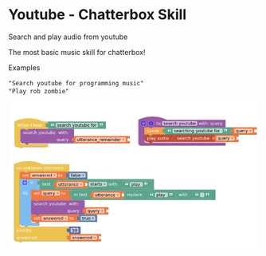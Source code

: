 
# Youtube - Chatterbox Skill

Search and play audio from youtube

The most basic music skill for chatterbox!


Examples

    "Search youtube for programming music"
    "Play rob zombie"

![](youtube.png)

